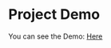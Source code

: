 # <a name="project-demo"></a>Project Demo
You can see the Demo: [Here](https://mycourseslist.netlify.app) 
